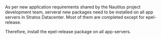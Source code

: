 As per new application requirements shared by the Nautilus project development team, serveral new packages need to be installed on all app servers in Stratos Datacenter. Most of them are completed except for epel-release.



Therefore, install the epel-release package on all app-servers.